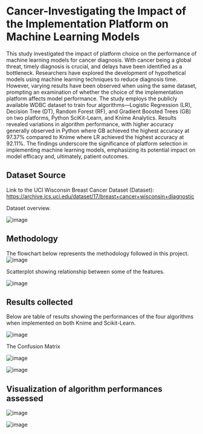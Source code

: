 # Cancer-Investigating the Impact of the Implementation Platform on Machine Learning Models
This study investigated the impact of platform choice on the performance of machine learning models for cancer diagnosis. With cancer being a global threat, timely diagnosis is crucial, and delays have been identified as a bottleneck. Researchers have explored the development of hypothetical models using machine learning techniques to reduce diagnosis time. However, varying results have been observed when using the same dataset, prompting an examination of whether the choice of the implementation platform affects model performance. The study employs the publicly available WDBC dataset to train four algorithms—Logistic Regression (LR), Decision Tree (DT), Random Forest (RF), and Gradient Boosted Trees (GB) on two platforms, Python SciKit-Learn, and Knime Analytics. Results revealed variations in algorithm performance, with higher accuracy generally observed in Python where GB achieved the highest accuracy at 97.37% compared to Knime where LR achieved the highest accuracy at 92.11%. The findings underscore the significance of platform selection in implementing machine learning models, emphasizing its potential impact on model efficacy and, ultimately, patient outcomes.


## Dataset Source
Link to the UCI Wisconsin Breast Cancer Dataset (Dataset):
https://archive.ics.uci.edu/dataset/17/breast+cancer+wisconsin+diagnostic



Dataset overview.

![image](https://github.com/ProfDee92/Cancer-3IPMLM/assets/103885055/9b34c204-7f40-4a11-b0ad-637dac8b1f72)



## Methodology
The flowchart below represents the methodology followed in this project.
![image](https://github.com/ProfDee92/Cancer-3IPMLM/assets/103885055/3762d724-bae0-42a6-8e2d-f6998c69dcb7)





Scatterplot showing relationship between some of the features.


![image](https://github.com/ProfDee92/Cancer-3IPMLM/assets/103885055/86d105f5-a56b-474d-8f95-79a48d7ed70e)






## Results collected
Below are table of results showing the performances of the four algorithms when implemented on both Knime and Scikit-Learn. 

![image](https://github.com/ProfDee92/Cancer-3IPMLM/assets/103885055/a1c3aa15-e88f-405c-a847-cc76f602563a)







The Confusion Matrix

![image](https://github.com/ProfDee92/Cancer-3IPMLM/assets/103885055/1cbcd659-b90b-49db-9bbf-fa3c657f189d)

![image](https://github.com/ProfDee92/Cancer-3IPMLM/assets/103885055/ed0a10a0-4268-4927-8e63-81542b198a97)



## Visualization of algorithm performances assessed

![image](https://github.com/ProfDee92/Cancer-3IPMLM/assets/103885055/4c05715f-c15d-4da5-a3ca-f4c9a7fa3163)


![image](https://github.com/ProfDee92/Cancer-3IPMLM/assets/103885055/022f3636-6e34-444c-9dbd-dc34a2347f01)






